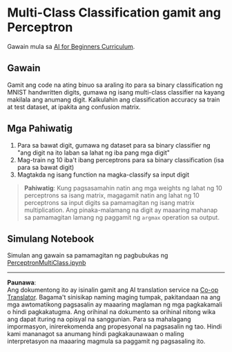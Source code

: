 <!--
CO_OP_TRANSLATOR_METADATA:
{
  "original_hash": "ba5d1eb353d20d3e7181066b3c424b99",
  "translation_date": "2025-08-29T06:43:14+00:00",
  "source_file": "lessons/3-NeuralNetworks/03-Perceptron/lab/README.md",
  "language_code": "tl"
}
-->
# Multi-Class Classification gamit ang Perceptron

Gawain mula sa [AI for Beginners Curriculum](https://github.com/microsoft/ai-for-beginners).

## Gawain

Gamit ang code na ating binuo sa araling ito para sa binary classification ng MNIST handwritten digits, gumawa ng isang multi-class classifier na kayang makilala ang anumang digit. Kalkulahin ang classification accuracy sa train at test dataset, at ipakita ang confusion matrix.

## Mga Pahiwatig

1. Para sa bawat digit, gumawa ng dataset para sa binary classifier ng "ang digit na ito laban sa lahat ng iba pang mga digit"
1. Mag-train ng 10 iba't ibang perceptrons para sa binary classification (isa para sa bawat digit)
1. Magtakda ng isang function na magka-classify sa input digit

> **Pahiwatig**: Kung pagsasamahin natin ang mga weights ng lahat ng 10 perceptrons sa isang matrix, magagamit natin ang lahat ng 10 perceptrons sa input digits sa pamamagitan ng isang matrix multiplication. Ang pinaka-malamang na digit ay maaaring mahanap sa pamamagitan lamang ng paggamit ng `argmax` operation sa output.

## Simulang Notebook

Simulan ang gawain sa pamamagitan ng pagbubukas ng [PerceptronMultiClass.ipynb](PerceptronMultiClass.ipynb)

---

**Paunawa**:  
Ang dokumentong ito ay isinalin gamit ang AI translation service na [Co-op Translator](https://github.com/Azure/co-op-translator). Bagama't sinisikap naming maging tumpak, pakitandaan na ang mga awtomatikong pagsasalin ay maaaring maglaman ng mga pagkakamali o hindi pagkakatugma. Ang orihinal na dokumento sa orihinal nitong wika ang dapat ituring na opisyal na sanggunian. Para sa mahalagang impormasyon, inirerekomenda ang propesyonal na pagsasalin ng tao. Hindi kami mananagot sa anumang hindi pagkakaunawaan o maling interpretasyon na maaaring magmula sa paggamit ng pagsasaling ito.